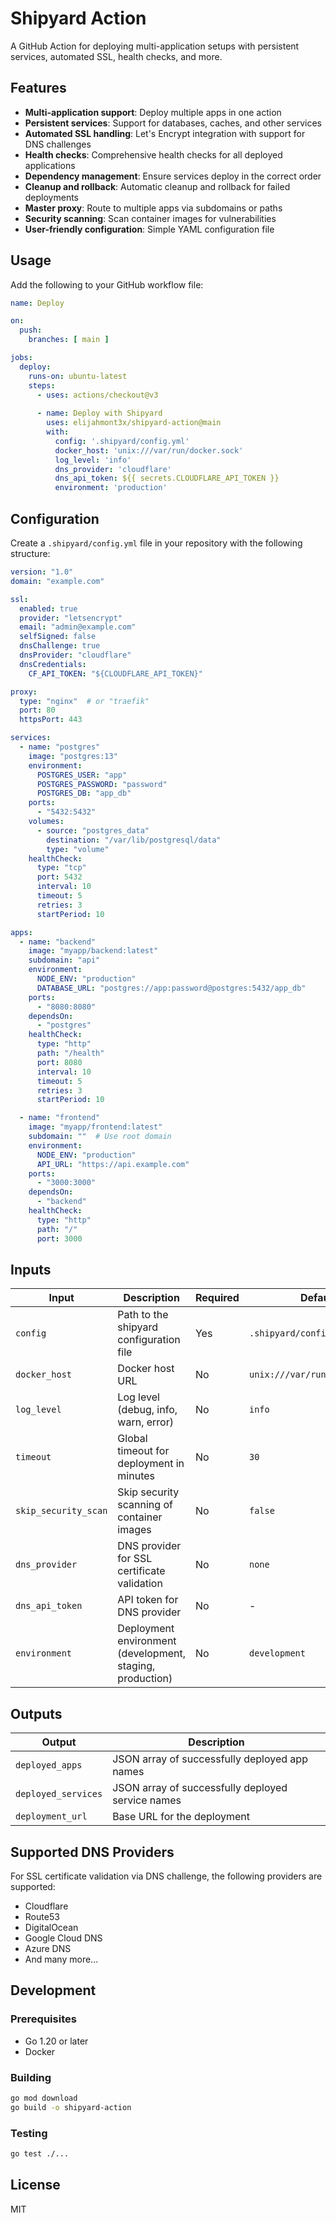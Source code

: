 # Shipyard Action

A GitHub Action for deploying multi-application setups with persistent services, automated SSL, health checks, and more.

## Features

- **Multi-application support**: Deploy multiple apps in one action
- **Persistent services**: Support for databases, caches, and other services
- **Automated SSL handling**: Let's Encrypt integration with support for DNS challenges
- **Health checks**: Comprehensive health checks for all deployed applications
- **Dependency management**: Ensure services deploy in the correct order
- **Cleanup and rollback**: Automatic cleanup and rollback for failed deployments
- **Master proxy**: Route to multiple apps via subdomains or paths
- **Security scanning**: Scan container images for vulnerabilities
- **User-friendly configuration**: Simple YAML configuration file

## Usage

Add the following to your GitHub workflow file:

```yaml
name: Deploy

on:
  push:
    branches: [ main ]

jobs:
  deploy:
    runs-on: ubuntu-latest
    steps:
      - uses: actions/checkout@v3
      
      - name: Deploy with Shipyard
        uses: elijahmont3x/shipyard-action@main
        with:
          config: '.shipyard/config.yml'
          docker_host: 'unix:///var/run/docker.sock'
          log_level: 'info'
          dns_provider: 'cloudflare'
          dns_api_token: ${{ secrets.CLOUDFLARE_API_TOKEN }}
          environment: 'production'
```

## Configuration

Create a `.shipyard/config.yml` file in your repository with the following structure:

```yaml
version: "1.0"
domain: "example.com"

ssl:
  enabled: true
  provider: "letsencrypt"
  email: "admin@example.com"
  selfSigned: false
  dnsChallenge: true
  dnsProvider: "cloudflare"
  dnsCredentials:
    CF_API_TOKEN: "${CLOUDFLARE_API_TOKEN}"

proxy:
  type: "nginx"  # or "traefik"
  port: 80
  httpsPort: 443

services:
  - name: "postgres"
    image: "postgres:13"
    environment:
      POSTGRES_USER: "app"
      POSTGRES_PASSWORD: "password"
      POSTGRES_DB: "app_db"
    ports:
      - "5432:5432"
    volumes:
      - source: "postgres_data"
        destination: "/var/lib/postgresql/data"
        type: "volume"
    healthCheck:
      type: "tcp"
      port: 5432
      interval: 10
      timeout: 5
      retries: 3
      startPeriod: 10

apps:
  - name: "backend"
    image: "myapp/backend:latest"
    subdomain: "api"
    environment:
      NODE_ENV: "production"
      DATABASE_URL: "postgres://app:password@postgres:5432/app_db"
    ports:
      - "8080:8080"
    dependsOn:
      - "postgres"
    healthCheck:
      type: "http"
      path: "/health"
      port: 8080
      interval: 10
      timeout: 5
      retries: 3
      startPeriod: 10

  - name: "frontend"
    image: "myapp/frontend:latest"
    subdomain: ""  # Use root domain
    environment:
      NODE_ENV: "production"
      API_URL: "https://api.example.com"
    ports:
      - "3000:3000"
    dependsOn:
      - "backend"
    healthCheck:
      type: "http"
      path: "/"
      port: 3000
```

## Inputs

| Input | Description | Required | Default |
|-------|-------------|----------|---------|
| `config` | Path to the shipyard configuration file | Yes | `.shipyard/config.yml` |
| `docker_host` | Docker host URL | No | `unix:///var/run/docker.sock` |
| `log_level` | Log level (debug, info, warn, error) | No | `info` |
| `timeout` | Global timeout for deployment in minutes | No | `30` |
| `skip_security_scan` | Skip security scanning of container images | No | `false` |
| `dns_provider` | DNS provider for SSL certificate validation | No | `none` |
| `dns_api_token` | API token for DNS provider | No | - |
| `environment` | Deployment environment (development, staging, production) | No | `development` |

## Outputs

| Output | Description |
|--------|-------------|
| `deployed_apps` | JSON array of successfully deployed app names |
| `deployed_services` | JSON array of successfully deployed service names |
| `deployment_url` | Base URL for the deployment |

## Supported DNS Providers

For SSL certificate validation via DNS challenge, the following providers are supported:

- Cloudflare
- Route53
- DigitalOcean
- Google Cloud DNS
- Azure DNS
- And many more...

## Development

### Prerequisites

- Go 1.20 or later
- Docker

### Building

```bash
go mod download
go build -o shipyard-action
```

### Testing

```bash
go test ./...
```

## License

MIT
